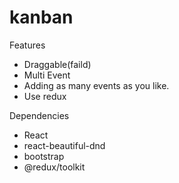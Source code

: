 # kanban

Features

-  Draggable(faild)
-  Multi Event
-  Adding as many events as you like.
-  Use redux


Dependencies

- React
- react-beautiful-dnd
- bootstrap
- @redux/toolkit
